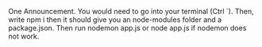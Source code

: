 One Announcement.
You would need to go into your terminal (Ctrl `).
Then, write npm i then it should give you an node-modules folder and a package.json.
Then run nodemon app.js or node app.js if nodemon does not work.
